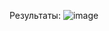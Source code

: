 Результаты:
![image](https://user-images.githubusercontent.com/82504030/201530996-e06dc07d-306d-4a31-9c31-ae4cb4858cfb.png)
